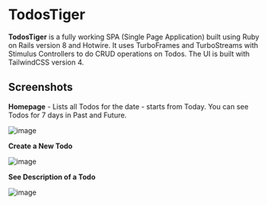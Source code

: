 # TodosTiger

**TodosTiger** is a fully working SPA (Single Page Application) built using Ruby on Rails version 8 and Hotwire. It uses TurboFrames and TurboStreams with Stimulus Controllers to do CRUD operations on Todos. The UI is built with TailwindCSS version 4.

## Screenshots

**Homepage** - Lists all Todos for the date - starts from Today. You can see Todos for 7 days in Past and Future.

![image](https://github.com/user-attachments/assets/d8dfeb67-4c7f-49c8-986b-f1842fdce603)

**Create a New Todo**

![image](https://github.com/user-attachments/assets/ff5daf5a-3a75-461b-95e4-8b21dd6f9f43)

**See Description of a Todo**

![image](https://github.com/user-attachments/assets/3d31da1a-8efd-49e1-a09e-0f2d582655ef)
